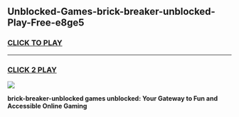 
## Unblocked-Games-brick-breaker-unblocked-Play-Free-e8ge5
<h3>
<a href="https://premium76.site?title=brick-breaker-unblocked&ref=23A">CLICK TO PLAY</a></h3>
<hr>

<h3>
<a href="https://premium76.site?title=brick-breaker-unblocked&ref=23A">CLICK 2 PLAY</a>
  
</h3>

<a href="https://premium76.site?title=brick-breaker-unblocked&ref=23A"><img src="https://clearcache.store/games.png"></a>


**brick-breaker-unblocked games unblocked: Your Gateway to Fun and Accessible Online Gaming**
